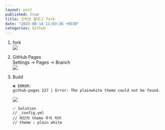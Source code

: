 ```yaml
---
layout: post
published: true
title: 깃허브 블로그 fork
date: "2023-08-14 11:03:36 +0530"
categories: Github
---
```


1. fork   
  ![](https://github.com/Sujinkim-625/Sujinkim-625.github.io/blob/d91ac4ab41acfc9c631023de3b8f339c5ec63934/assets/fork.png?raw=true) 

2. GitHub Pages   
   Settings -> Pages -> Branch   
![](https://github.com/Sujinkim-625/Sujinkim-625.github.io/blob/c39cd7f394aea60b267857386614725bfb4d2c19/assets/img/github0814branch.png?raw=true)


3. Build    
   ```
   ❌ ERROR:
   github-pages 227 | Error: The plainwhite theme could not be found.   
   ```
   ![](https://github.com/Sujinkim-625/Sujinkim-625.github.io/blob/c39cd7f394aea60b267857386614725bfb4d2c19/assets/img/github0814error.png?raw=true)

   ```
   ✅ Solution
   // _config.yml
   // 하단의 theme 주석 처리
   // theme : plain white
   ```
